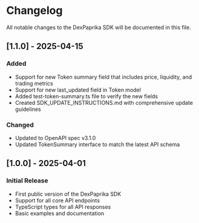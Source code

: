 # Changelog

All notable changes to the DexPaprika SDK will be documented in this file.

## [1.1.0] - 2025-04-15

### Added
- Support for new Token summary field that includes price, liquidity, and trading metrics
- Support for new last_updated field in Token model
- Added test-token-summary.ts file to verify the new fields
- Created SDK_UPDATE_INSTRUCTIONS.md with comprehensive update guidelines

### Changed
- Updated to OpenAPI spec v3.1.0
- Updated TokenSummary interface to match the latest API schema

## [1.0.0] - 2025-04-01

### Initial Release
- First public version of the DexPaprika SDK
- Support for all core API endpoints
- TypeScript types for all API responses
- Basic examples and documentation 